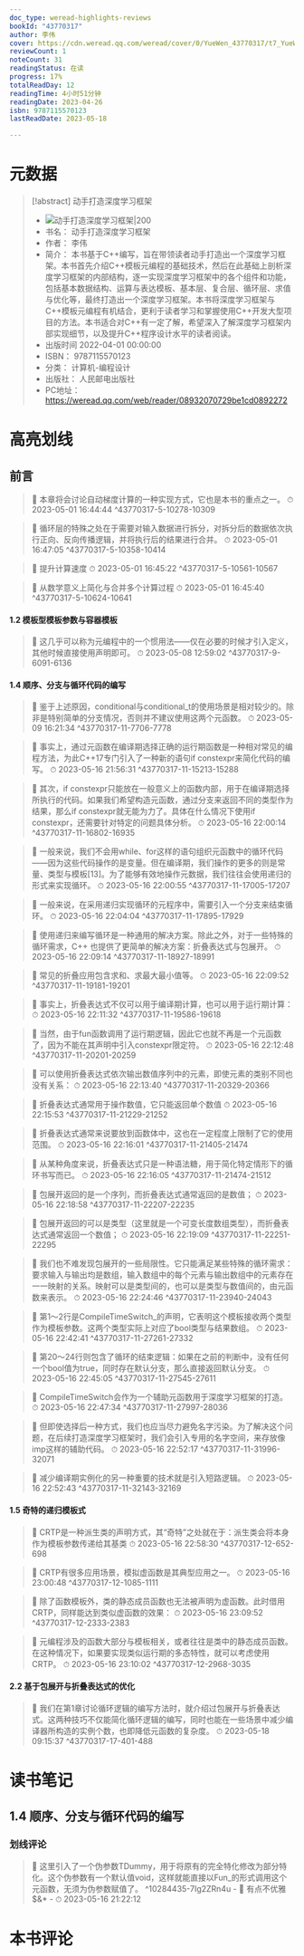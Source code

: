 ```yaml
---
doc_type: weread-highlights-reviews
bookId: "43770317"
author: 李伟
cover: https://cdn.weread.qq.com/weread/cover/0/YueWen_43770317/t7_YueWen_43770317.jpg
reviewCount: 1
noteCount: 31
readingStatus: 在读
progress: 17%
totalReadDay: 12
readingTime: 4小时51分钟
readingDate: 2023-04-26
isbn: 9787115570123
lastReadDate: 2023-05-18

---
```

# 元数据
> [!abstract] 动手打造深度学习框架
> - ![ 动手打造深度学习框架|200](https://cdn.weread.qq.com/weread/cover/0/YueWen_43770317/t7_YueWen_43770317.jpg)
> - 书名： 动手打造深度学习框架
> - 作者： 李伟
> - 简介： 本书基于C++编写，旨在带领读者动手打造出一个深度学习框架。本书首先介绍C++模板元编程的基础技术，然后在此基础上剖析深度学习框架的内部结构，逐一实现深度学习框架中的各个组件和功能，包括基本数据结构、运算与表达模板、基本层、复合层、循环层、求值与优化等，最终打造出一个深度学习框架。本书将深度学习框架与C++模板元编程有机结合，更利于读者学习和掌握使用C++开发大型项目的方法。本书适合对C++有一定了解，希望深入了解深度学习框架内部实现细节，以及提升C++程序设计水平的读者阅读。
> - 出版时间 2022-04-01 00:00:00
> - ISBN： 9787115570123
> - 分类： 计算机-编程设计
> - 出版社： 人民邮电出版社
> - PC地址：https://weread.qq.com/web/reader/08932070729be1cd0892272

# 高亮划线

## 前言

> 📌 本章将会讨论自动梯度计算的一种实现方式，它也是本书的重点之一。 
> ⏱ 2023-05-01 16:44:44 ^43770317-5-10278-10309

> 📌 循环层的特殊之处在于需要对输入数据进行拆分，对拆分后的数据依次执行正向、反向传播逻辑，并将执行后的结果进行合并。 
> ⏱ 2023-05-01 16:47:05 ^43770317-5-10358-10414

> 📌 提升计算速度 
> ⏱ 2023-05-01 16:45:22 ^43770317-5-10561-10567

> 📌 从数学意义上简化与合并多个计算过程 
> ⏱ 2023-05-01 16:45:40 ^43770317-5-10624-10641

#### 1.2 模板型模板参数与容器模板

> 📌 这几乎可以称为元编程中的一个惯用法——仅在必要的时候才引入定义，其他时候直接使用声明即可。 
> ⏱ 2023-05-08 12:59:02 ^43770317-9-6091-6136

#### 1.4 顺序、分支与循环代码的编写

> 📌 鉴于上述原因，conditional与conditional_t的使用场景是相对较少的。除非是特别简单的分支情况，否则并不建议使用这两个元函数。 
> ⏱ 2023-05-09 16:21:34 ^43770317-11-7706-7778

> 📌 事实上，通过元函数在编译期选择正确的运行期函数是一种相对常见的编程方法，为此C++17专门引入了一种新的语句if constexpr来简化代码的编写。 
> ⏱ 2023-05-16 21:56:31 ^43770317-11-15213-15288

> 📌 其次，if constexpr只能放在一般意义上的函数内部，用于在编译期选择所执行的代码。如果我们希望构造元函数，通过分支来返回不同的类型作为结果，那么if constexpr就无能为力了。具体在什么情况下使用if constexpr，还需要针对特定的问题具体分析。 
> ⏱ 2023-05-16 22:00:14 ^43770317-11-16802-16935

> 📌 一般来说，我们不会用while、for这样的语句组织元函数中的循环代码——因为这些代码操作的是变量。但在编译期，我们操作的更多的则是常量、类型与模板[13]。为了能够有效地操作元数据，我们往往会使用递归的形式来实现循环。 
> ⏱ 2023-05-16 22:00:55 ^43770317-11-17005-17207

> 📌 一般来说，在采用递归实现循环的元程序中，需要引入一个分支来结束循环。 
> ⏱ 2023-05-16 22:04:04 ^43770317-11-17895-17929

> 📌 使用递归来编写循环是一种通用的解决方案。除此之外，对于一些特殊的循环需求，C++ 也提供了更简单的解决方案：折叠表达式与包展开。 
> ⏱ 2023-05-16 22:09:14 ^43770317-11-18927-18991

> 📌 常见的折叠应用包含求和、求最大最小值等。 
> ⏱ 2023-05-16 22:09:52 ^43770317-11-19181-19201

> 📌 事实上，折叠表达式不仅可以用于编译期计算，也可以用于运行期计算： 
> ⏱ 2023-05-16 22:11:32 ^43770317-11-19586-19618

> 📌 当然，由于fun函数调用了运行期逻辑，因此它也就不再是一个元函数了，因为不能在其声明中引入constexpr限定符。 
> ⏱ 2023-05-16 22:12:48 ^43770317-11-20201-20259

> 📌 可以使用折叠表达式依次输出数值序列中的元素，即使元素的类别不同也没有关系： 
> ⏱ 2023-05-16 22:13:40 ^43770317-11-20329-20366

> 📌 折叠表达式通常用于操作数值，它只能返回单个数值 
> ⏱ 2023-05-16 22:15:53 ^43770317-11-21229-21252

> 📌 折叠表达式通常来说要放到函数体中，这也在一定程度上限制了它的使用范围。 
> ⏱ 2023-05-16 22:16:01 ^43770317-11-21405-21474

> 📌 从某种角度来说，折叠表达式只是一种语法糖，用于简化特定情形下的循环书写而已。 
> ⏱ 2023-05-16 22:16:05 ^43770317-11-21474-21512

> 📌 包展开返回的是一个序列，而折叠表达式通常返回的是数值； 
> ⏱ 2023-05-16 22:18:58 ^43770317-11-22207-22235

> 📌 包展开返回的可以是类型（这里就是一个可变长度数组类型），而折叠表达式通常返回一个数值； 
> ⏱ 2023-05-16 22:19:09 ^43770317-11-22251-22295

> 📌 我们也不难发现包展开的一些局限性。它只能满足某些特殊的循环需求：要求输入与输出均是数组，输入数组中的每个元素与输出数组中的元素存在一一映射的关系。映射可以是类型间的，也可以是类型与数值间的，由元函数来表示。 
> ⏱ 2023-05-16 22:24:46 ^43770317-11-23940-24043

> 📌 第1～2行是CompileTimeSwitch_的声明，它表明这个模板接收两个类型作为模板参数。这两个类型实际上对应了bool类型与结果数组。 
> ⏱ 2023-05-16 22:42:41 ^43770317-11-27261-27332

> 📌 第20～24行则包含了循环的结束逻辑：如果在之前的判断中，没有任何一个bool值为true，同时存在默认分支，那么直接返回默认分支。 
> ⏱ 2023-05-16 22:45:05 ^43770317-11-27545-27611

> 📌 CompileTimeSwitch会作为一个辅助元函数用于深度学习框架的打造。 
> ⏱ 2023-05-16 22:47:34 ^43770317-11-27997-28036

> 📌 但即使选择后一种方式，我们也应当尽力避免名字污染。为了解决这个问题，在后续打造深度学习框架时，我们会引入专用的名字空间，来存放像imp这样的辅助代码。 
> ⏱ 2023-05-16 22:52:17 ^43770317-11-31996-32071

> 📌 减少编译期实例化的另一种重要的技术就是引入短路逻辑。 
> ⏱ 2023-05-16 22:52:43 ^43770317-11-32143-32169

#### 1.5 奇特的递归模板式

> 📌 CRTP是一种派生类的声明方式，其“奇特”之处就在于：派生类会将本身作为模板参数传递给其基类 
> ⏱ 2023-05-16 22:58:30 ^43770317-12-652-698

> 📌 CRTP有很多应用场景，模拟虚函数是其典型应用之一。 
> ⏱ 2023-05-16 23:00:48 ^43770317-12-1085-1111

> 📌 除了函数模板外，类的静态成员函数也无法被声明为虚函数。此时借用CRTP，同样能达到类似虚函数的效果： 
> ⏱ 2023-05-16 23:09:52 ^43770317-12-2333-2383

> 📌 元编程涉及的函数大部分与模板相关，或者往往是类中的静态成员函数。在这种情况下，如果要实现类似运行期的多态特性，就可以考虑使用CRTP。 
> ⏱ 2023-05-16 23:10:02 ^43770317-12-2968-3035

#### 2.2 基于包展开与折叠表达式的优化

> 📌 我们在第1章讨论循环逻辑的编写方法时，就介绍过包展开与折叠表达式。这两种技巧不仅能简化循环逻辑的编写，同时也能在一些场景中减少编译器所构造的实例个数，也即降低元函数的复杂度。 
> ⏱ 2023-05-18 09:15:37 ^43770317-17-401-488

# 读书笔记

## 1.4 顺序、分支与循环代码的编写

### 划线评论
> 📌 这里引入了一个伪参数TDummy，用于将原有的完全特化修改为部分特化。这个伪参数有一个默认值void，这样就能直接以Fun_<int>的形式调用这个元函数，无须为伪参数赋值了。  ^10284435-7Ig2ZRn4u
    - 💭 有点不优雅$&*
    - ⏱ 2023-05-16 21:22:12
   
# 本书评论
